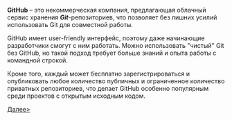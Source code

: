 __GitHub__ – это некоммерческая компания, предлагающая облачный сервис хранения ___Git___-репозиториев, что позволяет без лишних усилий использовать Git для совместной работы.

GitHub имеет user-friendly интерфейс, поэтому даже начинающие разработчики смогут с ним работать. Можно использовать "чистый" Git без GitHub, но такой подход требует больше знаний и опыта работы с командной строкой.

Кроме того, каждый может бесплатно зарегистрироваться и опубликовать любое количество публичных и ограниченное количество приватных репозиториев, что делает GitHub особенно популярным среди проектов с открытым исходным кодом.

[Далее>](./instalGit)
